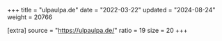 +++
title = "ulpaulpa.de"
date = "2022-03-22"
updated = "2024-08-24"
weight = 20766

[extra]
source = "https://ulpaulpa.de/"
ratio = 19
size = 20
+++
